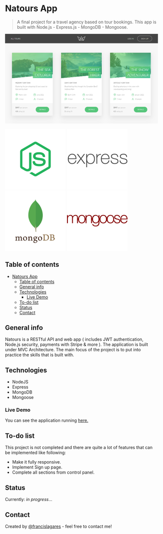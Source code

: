 # Natours App

> A final project for a travel agency based on tour bookings. This app is built with Node.js - Express.js - MongoDB - Mongoose.

![Example screenshot](./public/img/readme/readme-preview.png)

![alt text](./public/img/readme/nodejs-logo.png)
![alt text](./public/img/readme/express-logo.png)
![alt text](./public/img/readme/mongodb-logo.png)
![alt text](./public/img/readme/mongoose-logo.png)

## Table of contents

- [Natours App](#natours-app)
  - [Table of contents](#table-of-contents)
  - [General info](#general-info)
  - [Technologies](#technologies)
    - [Live Demo](#live-demo)
  - [To-do list](#to-do-list)
  - [Status](#status)
  - [Contact](#contact)

## General info

Natours is a RESTful API and web app ( includes JWT authentication, Node.js security, payments with Stripe & more ). The application is built under MVC Architecture. The main focus of the project is to put into practice the skills that is built with.

## Technologies

- NodeJS
- Express
- MongoDB
- Mongoose

### Live Demo

You can see the application running
[here.](https://dashboard.heroku.com/apps/natours-francis)

## To-do list

This project is not completed and there are quite a lot of features that can be implemented like following:



- Make it fully responsive.
- Implement Sign up page.
- Complete all sections from control panel.

## Status

Currently: _in progress_...

## Contact

Created by [@francislagares](https://www.linkedin.com/in/francislagares/) - feel free to contact me!

